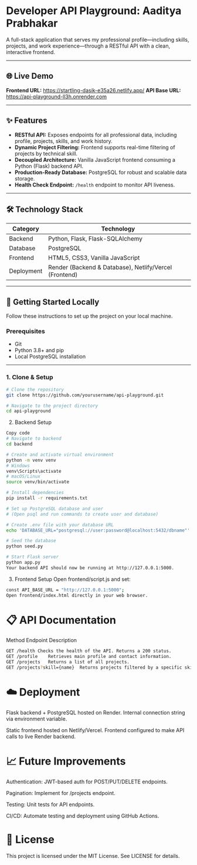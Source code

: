 # Developer API Playground: Aaditya Prabhakar

A full-stack application that serves my professional profile—including skills, projects, and work experience—through a RESTful API with a clean, interactive frontend.

---

## 🌐 Live Demo

**Frontend URL:**  https://startling-dasik-e35a26.netlify.app/
**API Base URL:**  https://api-playground-ll3h.onrender.com

---

## ✨ Features

- **RESTful API:** Exposes endpoints for all professional data, including profile, projects, skills, and work history.  
- **Dynamic Project Filtering:** Frontend supports real-time filtering of projects by technical skill.  
- **Decoupled Architecture:** Vanilla JavaScript frontend consuming a Python (Flask) backend API.  
- **Production-Ready Database:** PostgreSQL for robust and scalable data storage.  
- **Health Check Endpoint:** `/health` endpoint to monitor API liveness.

---

## 🛠️ Technology Stack

| Category | Technology |
|----------|------------|
| Backend  | Python, Flask, Flask-SQLAlchemy |
| Database | PostgreSQL |
| Frontend | HTML5, CSS3, Vanilla JavaScript |
| Deployment | Render (Backend & Database), Netlify/Vercel (Frontend) |

---

## 🚀 Getting Started Locally

Follow these instructions to set up the project on your local machine.

### Prerequisites

- Git  
- Python 3.8+ and pip  
- Local PostgreSQL installation

---

### 1. Clone & Setup

```bash
# Clone the repository
git clone https://github.com/yourusername/api-playground.git

# Navigate to the project directory
cd api-playground
```
2. Backend Setup
```bash
Copy code
# Navigate to backend
cd backend

# Create and activate virtual environment
python -m venv venv
# Windows
venv\Scripts\activate
# macOS/Linux
source venv/bin/activate

# Install dependencies
pip install -r requirements.txt

# Set up PostgreSQL database and user
# (Open psql and run commands to create user and database)

# Create .env file with your database URL
echo 'DATABASE_URL="postgresql://user:password@localhost:5432/dbname"' > .env

# Seed the database
python seed.py

# Start Flask server
python app.py
Your backend API should now be running at http://127.0.0.1:5000.
```
3. Frontend Setup
Open frontend/script.js and set:

```bash
const API_BASE_URL = "http://127.0.0.1:5000";
Open frontend/index.html directly in your web browser.
```
# 📋 API Documentation
Method	Endpoint	Description
```bash
GET	/health	Checks the health of the API. Returns a 200 status.
GET	/profile	Retrieves main profile and contact information.
GET	/projects	Returns a list of all projects.
GET	/projects?skill={name}	Returns projects filtered by a specific skill (e.g., ?skill=Python).
```
# ☁️ Deployment
Flask backend + PostgreSQL hosted on Render. Internal connection string via environment variable.

Static frontend hosted on Netlify/Vercel. Frontend configured to make API calls to live Render backend.

# 📈 Future Improvements
Authentication: JWT-based auth for POST/PUT/DELETE endpoints.

Pagination: Implement for /projects endpoint.

Testing: Unit tests for API endpoints.

CI/CD: Automate testing and deployment using GitHub Actions.

# 📄 License
This project is licensed under the MIT License. See LICENSE for details.